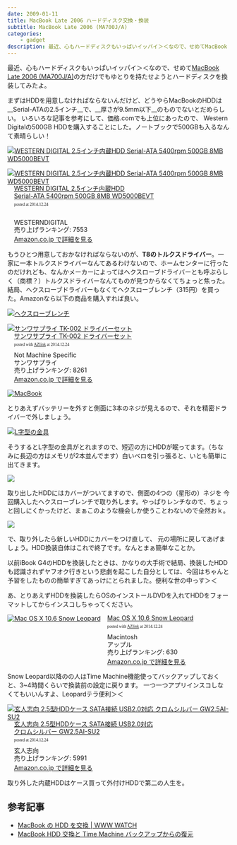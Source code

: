 ```yaml
---
date: 2009-01-11
title: MacBook Late 2006 ハードディスク交換・換装
subtitle: MacBook Late 2006 (MA700J/A)
categories: 
    - gadget
description: 最近、心もハードディスクもいっぱいイッパイ＞＜なので、せめてMacBook Late 2006 (MA700J/A)の方だけでもゆとりを持たせようとハードディスクを換装してみたよ。
---
```


最近、心もハードディスクもいっぱいイッパイ＞＜なので、せめて[MacBook Late 2006 (MA700J/A)](http://kakaku.com/item/00209015296/spec/)の方だけでもゆとりを持たせようとハードディスクを換装してみたよ。

まずはHDDを用意しなければならないんだけど、どうやらMacBookのHDDは__Serial-ATAの2.5インチ__で、__厚さが9.5mm以下__のものでないとだめらしい。 いろいろな記事を参考にして、価格.comでも上位にあったので、 Western Digitalの500GB HDDを購入することにした。ノートブックで500GBも入るなんて素晴らしい！

[![WESTERN DIGITAL 2.5インチ内蔵HDD Serial-ATA 5400rpm 500GB 8MB WD5000BEVT](/mol/images/2009/01-11-01.jpg)](https://www.flickr.com/photos/t32k/3186741493/sizes/o/)

<div class="azlink-box"><div class="azlink-image" style="float:left"><a href="http://www.amazon.co.jp/exec/obidos/ASIN/B001JSSDGU/warikiru-22/ref=nosim/" name="azlinklink" target="_blank"><img src="http://ecx.images-amazon.com/images/I/51cIDm-g0mL._SL160_.jpg" alt="WESTERN DIGITAL 2.5インチ内蔵HDD Serial-ATA 5400rpm 500GB 8MB WD5000BEVT" style="border:none" /></a></div><div class="azlink-info" style="float:left;margin-left:15px;line-height:120%"><div class="azlink-name" style="margin-bottom:10px;line-height:120%"><a href="http://www.amazon.co.jp/exec/obidos/ASIN/B001JSSDGU/warikiru-22/ref=nosim/" name="azlinklink" target="_blank">WESTERN DIGITAL 2.5インチ内蔵HDD<br>Serial-ATA 5400rpm 500GB 8MB WD5000BEVT</a><div class="azlink-powered-date" style="font-size:7pt;margin-top:5px;font-family:verdana;line-height:120%">posted at 2014.12.24</div></div><div class="azlink-detail"><br />WESTERNDIGITAL<br />売り上げランキング: 7553<br /></div><div class="azlink-link" style="margin-top:5px"><a href="http://www.amazon.co.jp/exec/obidos/ASIN/B001JSSDGU/warikiru-22/ref=nosim/" target="_blank">Amazon.co.jp で詳細を見る</a></div></div><div class="azlink-footer" style="clear:left"></div></div>

もうひとつ用意しておかなければならないのが、__T8のトルクスドライバー__。一家に一本トルクスドライバーなんてあるわけないので、ホームセンターに行ったのだけれども、なんかメーカーによってはヘクスローブドライバーとも呼ぶらしく（商標？）トルクスドライバーなんてものが見つからなくてちょっと焦った。 結局、ヘクスローブドライバーもなくてヘクスローブレンチ（315円）を買った。Amazonなら以下の商品を購入すれば良い。

[![ヘクスローブレンチ](/mol/images/2009/01-11-02.jpg)](https://www.flickr.com/photos/t32k/3186741197/sizes/o/)

<div class="azlink-box"><div class="azlink-image" style="float:left"><a href="http://www.amazon.co.jp/exec/obidos/ASIN/B00008BB14/warikiru-22/ref=nosim/" name="azlinklink" target="_blank"><img src="http://ecx.images-amazon.com/images/I/21lazgYOL6L._SL160_.jpg" alt="サンワサプライ TK-002 ドライバーセット" style="border:none" /></a></div><div class="azlink-info" style="float:left;margin-left:15px;line-height:120%"><div class="azlink-name" style="margin-bottom:10px;line-height:120%"><a href="http://www.amazon.co.jp/exec/obidos/ASIN/B00008BB14/warikiru-22/ref=nosim/" name="azlinklink" target="_blank">サンワサプライ TK-002 ドライバーセット</a><div class="azlink-powered-date" style="font-size:7pt;margin-top:5px;font-family:verdana;line-height:120%">posted with <a href="http://sakuratan.biz/azlink/dp/%E3%82%B5%E3%83%B3%E3%83%AF%E3%82%B5%E3%83%97%E3%83%A9%E3%82%A4%20TK-002%20%E3%83%89%E3%83%A9%E3%82%A4%E3%83%90%E3%83%BC%E3%82%BB%E3%83%83%E3%83%88/B00008BB14/warikiru-22" target="_blank">AZlink</a>  at 2014.12.24</div></div><div class="azlink-detail">Not Machine Specific<br />サンワサプライ<br />売り上げランキング: 8261<br /></div><div class="azlink-link" style="margin-top:5px"><a href="http://www.amazon.co.jp/exec/obidos/ASIN/B00008BB14/warikiru-22/ref=nosim/" target="_blank">Amazon.co.jp で詳細を見る</a></div></div><div class="azlink-footer" style="clear:left"></div></div>

[![MacBook](/mol/images/2009/01-11-03.jpg)](https://www.flickr.com/photos/t32k/3187581102/sizes/o/)

とりあえずバッテリーを外すと側面に3本のネジが見えるので、それを精密ドライバーで外しましょう。


[![L字型の金具](/mol/images/2009/01-11-04.jpg)](https://www.flickr.com/photos/t32k/3187581328/sizes/o/)

そうするとL字型の金具がとれますので、短辺の方にHDDが眠ってます。（ちなみに長辺の方はメモリが2本並んでます）白いベロを引っ張ると、いとも簡単に出てきます。


[![](/mol/images/2009/01-11-05.jpg)](https://www.flickr.com/photos/t32k/3187581380/sizes/o/)

取り出したHDDにはカバーがついてますので、側面の4つの（星形の）ネジを 今回購入したヘクスローブレンチで取り外します。やっぱりレンチなので、ちょっと回しにくかったけど、まぁこのような機会しか使うことわないので全然おｋ。


[![](/mol/images/2009/01-11-06.jpg)](https://www.flickr.com/photos/t32k/3187581262/sizes/o/)

で、取り外したら新しいHDDにカバーをつけ直して、 元の場所に戻してあげましょう。HDD換装自体はこれで終了です。なんとまぁ簡単なことか。

以前iBook G4のHDDを換装したときは、かなりの大手術で結局、換装したHDDも認識されずヤフオク行きという悲劇を起こした自分としては、今回はちゃんと予習をしたものの簡単すぎてあっけにとられました。便利な世の中っす＞＜

あ、とりあえずHDDを換装したらOSのインストールDVDを入れてHDDをフォーマットしてからインスコしちゃってください。

<div class="azlink-box"><div class="azlink-image" style="float:left"><a href="http://www.amazon.co.jp/exec/obidos/ASIN/B002MRTR1M/warikiru-22/ref=nosim/" name="azlinklink" target="_blank"><img src="http://ecx.images-amazon.com/images/I/41HIGx2mb3L._SL160_.jpg" alt="Mac OS X 10.6 Snow Leopard" style="border:none" /></a></div><div class="azlink-info" style="float:left;margin-left:15px;line-height:120%"><div class="azlink-name" style="margin-bottom:10px;line-height:120%"><a href="http://www.amazon.co.jp/exec/obidos/ASIN/B002MRTR1M/warikiru-22/ref=nosim/" name="azlinklink" target="_blank">Mac OS X 10.6 Snow Leopard</a><div class="azlink-powered-date" style="font-size:7pt;margin-top:5px;font-family:verdana;line-height:120%">posted with <a href="http://sakuratan.biz/azlink/dp/Mac%20OS%20X%2010.6%20Snow%20Leopard/B002MRTR1M/warikiru-22" target="_blank">AZlink</a>  at 2014.12.24</div></div><div class="azlink-detail">Macintosh<br />アップル<br />売り上げランキング: 630<br /></div><div class="azlink-link" style="margin-top:5px"><a href="http://www.amazon.co.jp/exec/obidos/ASIN/B002MRTR1M/warikiru-22/ref=nosim/" target="_blank">Amazon.co.jp で詳細を見る</a></div></div><div class="azlink-footer" style="clear:left"></div></div>

Snow Leopard以降のの人はTime Machine機能使ってバックアップしておくと、3~4時間くらいで換装前の設定に戻ります。 一つ一つアプリインスコしなくてもいいんすよ、Leopardテラ便利＞＜


<div class="azlink-box"><div class="azlink-image" style="float:left"><a href="http://www.amazon.co.jp/exec/obidos/ASIN/B000P46LVS/warikiru-22/ref=nosim/" name="azlinklink" target="_blank"><img src="http://ecx.images-amazon.com/images/I/41rTBzpI0uL._SL160_.jpg" alt="玄人志向 2.5型HDDケース SATA接続 USB2.0対応 クロムシルバー GW2.5AI-SU2" style="border:none" /></a></div><div class="azlink-info" style="float:left;margin-left:15px;line-height:120%"><div class="azlink-name" style="margin-bottom:10px;line-height:120%"><a href="http://www.amazon.co.jp/exec/obidos/ASIN/B000P46LVS/warikiru-22/ref=nosim/" name="azlinklink" target="_blank">玄人志向 2.5型HDDケース SATA接続 USB2.0対応<br>クロムシルバー GW2.5AI-SU2</a><div class="azlink-powered-date" style="font-size:7pt;margin-top:5px;font-family:verdana;line-height:120%">posted at 2014.12.24</div></div><div class="azlink-detail">玄人志向<br />売り上げランキング: 5991<br /></div><div class="azlink-link" style="margin-top:5px"><a href="http://www.amazon.co.jp/exec/obidos/ASIN/B000P46LVS/warikiru-22/ref=nosim/" target="_blank">Amazon.co.jp で詳細を見る</a></div></div><div class="azlink-footer" style="clear:left"></div></div>

取り外した内蔵HDDはケース買って外付けHDDで第二の人生を。

## 参考記事

+ [MacBook の HDD を交換 | WWW WATCH](http://hyper-text.org/archives/2008/09/macbook_hdd_change.shtml)
+ [MacBook HDD 交換と Time Machine バックアップからの復元](http://www.sukechan.net/archives/76/)
